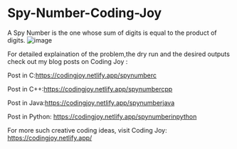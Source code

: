 # Spy-Number-Coding-Joy

A Spy Number is the one whose sum of digits is equal to the product of digits.
![image](https://github.com/AmruhaAhmed/Spy-Number-Coding-Joy/assets/98407069/4760c6de-ee62-4fd3-92a8-d58bbb4ea5ca)


For detailed explaination of the problem,the dry run and the desired outputs check out my blog posts on Coding Joy :

Post in C:https://codingjoy.netlify.app/spynumberc

Post in C++:https://codingjoy.netlify.app/spynumbercpp

Post in Java:https://codingjoy.netlify.app/spynumberjava

Post in Python: https://codingjoy.netlify.app/spynumberinpython

For more such creative coding ideas, visit Coding Joy: https://codingjoy.netlify.app/
